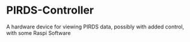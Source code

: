 # PIRDS-Controller
A hardware device for viewing PIRDS data, possibly with added control, with some Raspi Software
